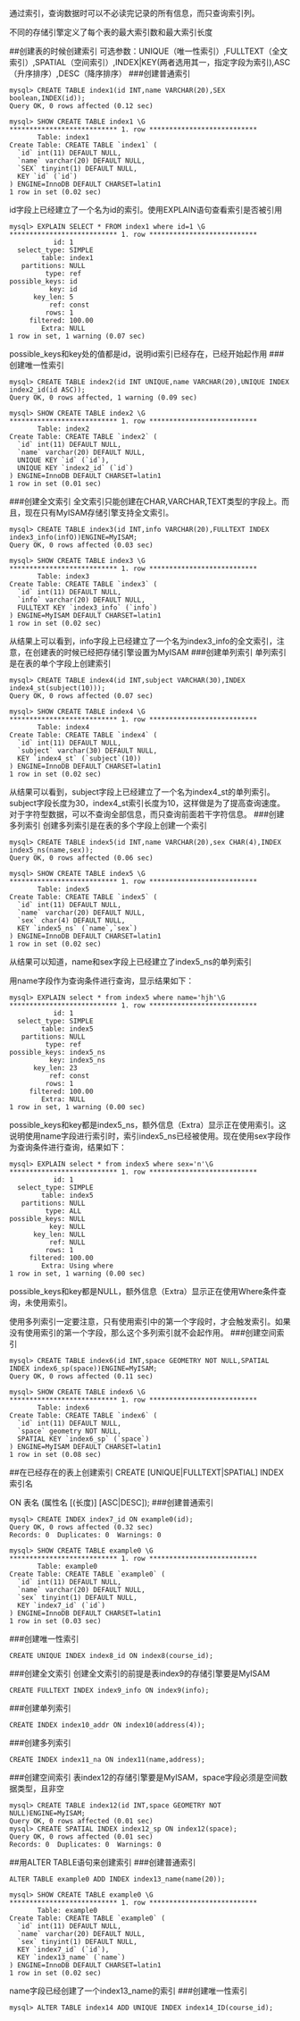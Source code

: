 通过索引，查询数据时可以不必读完记录的所有信息，而只查询索引列。

不同的存储引擎定义了每个表的最大索引数和最大索引长度

##创建表的时候创建索引
可选参数：UNIQUE（唯一性索引）,FULLTEXT（全文索引）,SPATIAL（空间索引）,INDEX|KEY(两者选用其一，指定字段为索引),ASC（升序排序）,DESC（降序排序）
###创建普通索引
```
mysql> CREATE TABLE index1(id INT,name VARCHAR(20),SEX boolean,INDEX(id));
Query OK, 0 rows affected (0.12 sec)

mysql> SHOW CREATE TABLE index1 \G
*************************** 1. row ***************************
       Table: index1
Create Table: CREATE TABLE `index1` (
  `id` int(11) DEFAULT NULL,
  `name` varchar(20) DEFAULT NULL,
  `SEX` tinyint(1) DEFAULT NULL,
  KEY `id` (`id`)
) ENGINE=InnoDB DEFAULT CHARSET=latin1
1 row in set (0.02 sec)
```
id字段上已经建立了一个名为id的索引。使用EXPLAIN语句查看索引是否被引用
```
mysql> EXPLAIN SELECT * FROM index1 where id=1 \G
*************************** 1. row ***************************
           id: 1
  select_type: SIMPLE
        table: index1
   partitions: NULL
         type: ref
possible_keys: id
          key: id
      key_len: 5
          ref: const
         rows: 1
     filtered: 100.00
        Extra: NULL
1 row in set, 1 warning (0.07 sec)

```
possible_keys和key处的值都是id，说明id索引已经存在，已经开始起作用
###创建唯一性索引
```
mysql> CREATE TABLE index2(id INT UNIQUE,name VARCHAR(20),UNIQUE INDEX index2_id(id ASC));
Query OK, 0 rows affected, 1 warning (0.09 sec)

mysql> SHOW CREATE TABLE index2 \G
*************************** 1. row ***************************
       Table: index2
Create Table: CREATE TABLE `index2` (
  `id` int(11) DEFAULT NULL,
  `name` varchar(20) DEFAULT NULL,
  UNIQUE KEY `id` (`id`),
  UNIQUE KEY `index2_id` (`id`)
) ENGINE=InnoDB DEFAULT CHARSET=latin1
1 row in set (0.01 sec)

```
###创建全文索引
全文索引只能创建在CHAR,VARCHAR,TEXT类型的字段上。而且，现在只有MyISAM存储引擎支持全文索引。
```
mysql> CREATE TABLE index3(id INT,info VARCHAR(20),FULLTEXT INDEX index3_info(infO))ENGINE=MyISAM;
Query OK, 0 rows affected (0.03 sec)

mysql> SHOW CREATE TABLE index3 \G
*************************** 1. row ***************************
       Table: index3
Create Table: CREATE TABLE `index3` (
  `id` int(11) DEFAULT NULL,
  `info` varchar(20) DEFAULT NULL,
  FULLTEXT KEY `index3_info` (`info`)
) ENGINE=MyISAM DEFAULT CHARSET=latin1
1 row in set (0.02 sec)
```
从结果上可以看到，info字段上已经建立了一个名为index3_info的全文索引，注意，在创建表的时候已经把存储引擎设置为MyISAM
###创建单列索引
单列索引是在表的单个字段上创建索引
```
mysql> CREATE TABLE index4(id INT,subject VARCHAR(30),INDEX index4_st(subject(10)));
Query OK, 0 rows affected (0.07 sec)

mysql> SHOW CREATE TABLE index4 \G
*************************** 1. row ***************************
       Table: index4
Create Table: CREATE TABLE `index4` (
  `id` int(11) DEFAULT NULL,
  `subject` varchar(30) DEFAULT NULL,
  KEY `index4_st` (`subject`(10))
) ENGINE=InnoDB DEFAULT CHARSET=latin1
1 row in set (0.02 sec)
```
从结果可以看到，subject字段上已经建立了一个名为index4_st的单列索引。subject字段长度为30，index4_st索引长度为10，这样做是为了提高查询速度。对于字符型数据，可以不查询全部信息，而只查询前面若干字符信息。
###创建多列索引
创建多列索引是在表的多个字段上创建一个索引
```
mysql> CREATE TABLE index5(id INT,name VARCHAR(20),sex CHAR(4),INDEX index5_ns(name,sex));
Query OK, 0 rows affected (0.06 sec)

mysql> SHOW CREATE TABLE index5 \G
*************************** 1. row ***************************
       Table: index5
Create Table: CREATE TABLE `index5` (
  `id` int(11) DEFAULT NULL,
  `name` varchar(20) DEFAULT NULL,
  `sex` char(4) DEFAULT NULL,
  KEY `index5_ns` (`name`,`sex`)
) ENGINE=InnoDB DEFAULT CHARSET=latin1
1 row in set (0.02 sec)

```
从结果可以知道，name和sex字段上已经建立了index5_ns的单列索引

用name字段作为查询条件进行查询，显示结果如下：
```
mysql> EXPLAIN select * from index5 where name='hjh'\G
*************************** 1. row ***************************
           id: 1
  select_type: SIMPLE
        table: index5
   partitions: NULL
         type: ref
possible_keys: index5_ns
          key: index5_ns
      key_len: 23
          ref: const
         rows: 1
     filtered: 100.00
        Extra: NULL
1 row in set, 1 warning (0.00 sec)
```
possible_keys和key都是index5_ns，额外信息（Extra）显示正在使用索引。这说明使用name字段进行索引时，索引index5_ns已经被使用。现在使用sex字段作为查询条件进行查询，结果如下：
```
mysql> EXPLAIN select * from index5 where sex='n'\G
*************************** 1. row ***************************
           id: 1
  select_type: SIMPLE
        table: index5
   partitions: NULL
         type: ALL
possible_keys: NULL
          key: NULL
      key_len: NULL
          ref: NULL
         rows: 1
     filtered: 100.00
        Extra: Using where
1 row in set, 1 warning (0.00 sec)

```
possible_keys和key都是NULL，额外信息（Extra）显示正在使用Where条件查询，未使用索引。

使用多列索引一定要注意，只有使用索引中的第一个字段时，才会触发索引。如果没有使用索引的第一个字段，那么这个多列索引就不会起作用。
###创建空间索引
```
mysql> CREATE TABLE index6(id INT,space GEOMETRY NOT NULL,SPATIAL INDEX index6_sp(space))ENGINE=MyISAM;
Query OK, 0 rows affected (0.11 sec)

mysql> SHOW CREATE TABLE index6 \G
*************************** 1. row ***************************
       Table: index6
Create Table: CREATE TABLE `index6` (
  `id` int(11) DEFAULT NULL,
  `space` geometry NOT NULL,
  SPATIAL KEY `index6_sp` (`space`)
) ENGINE=MyISAM DEFAULT CHARSET=latin1
1 row in set (0.08 sec)
```
##在已经存在的表上创建索引
CREATE [UNIQUE|FULLTEXT|SPATIAL] INDEX 索引名

ON 表名 (属性名 [(长度)] [ASC|DESC]);
###创建普通索引
```
mysql> CREATE INDEX index7_id ON example0(id);
Query OK, 0 rows affected (0.32 sec)
Records: 0  Duplicates: 0  Warnings: 0

mysql> SHOW CREATE TABLE example0 \G
*************************** 1. row ***************************
       Table: example0
Create Table: CREATE TABLE `example0` (
  `id` int(11) DEFAULT NULL,
  `name` varchar(20) DEFAULT NULL,
  `sex` tinyint(1) DEFAULT NULL,
  KEY `index7_id` (`id`)
) ENGINE=InnoDB DEFAULT CHARSET=latin1
1 row in set (0.03 sec)
```
###创建唯一性索引
```
CREATE UNIQUE INDEX index8_id ON index8(course_id);
```
###创建全文索引
创建全文索引的前提是表index9的存储引擎要是MyISAM
```
CREATE FULLTEXT INDEX index9_info ON index9(info);
```
###创建单列索引
```
CREATE INDEX index10_addr ON index10(address(4));
```
###创建多列索引
```
CREATE INDEX index11_na ON index11(name,address);

```
###创建空间索引
表index12的存储引擎要是MyISAM，space字段必须是空间数据类型，且非空
```
mysql> CREATE TABLE index12(id INT,space GEOMETRY NOT NULL)ENGINE=MyISAM;
Query OK, 0 rows affected (0.01 sec)
mysql> CREATE SPATIAL INDEX index12_sp ON index12(space);
Query OK, 0 rows affected (0.01 sec)
Records: 0  Duplicates: 0  Warnings: 0
```
##用ALTER TABLE语句来创建索引
###创建普通索引
```
ALTER TABLE example0 ADD INDEX index13_name(name(20));

mysql> SHOW CREATE TABLE example0 \G
*************************** 1. row ***************************
       Table: example0
Create Table: CREATE TABLE `example0` (
  `id` int(11) DEFAULT NULL,
  `name` varchar(20) DEFAULT NULL,
  `sex` tinyint(1) DEFAULT NULL,
  KEY `index7_id` (`id`),
  KEY `index13_name` (`name`)
) ENGINE=InnoDB DEFAULT CHARSET=latin1
1 row in set (0.02 sec)

```
name字段已经创建了一个index13_name的索引
###创建唯一性索引
```
mysql> ALTER TABLE index14 ADD UNIQUE INDEX index14_ID(course_id);
```
